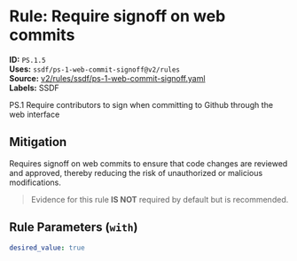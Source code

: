 # Rule: Require signoff on web commits  
**ID:** `PS.1.5`  
**Uses:** `ssdf/ps-1-web-commit-signoff@v2/rules`  
**Source:** [v2/rules/ssdf/ps-1-web-commit-signoff.yaml](https://github.com/scribe-public/sample-policies/v2/rules/ssdf/ps-1-web-commit-signoff.yaml)  
**Labels:** SSDF  

PS.1 Require contributors to sign when committing to Github through the web interface


## Mitigation  
Requires signoff on web commits to ensure that code changes are reviewed and approved, thereby reducing the risk of unauthorized or malicious modifications.


> Evidence for this rule **IS NOT** required by default but is recommended.


## Rule Parameters (`with`)  
```yaml
desired_value: true
```

